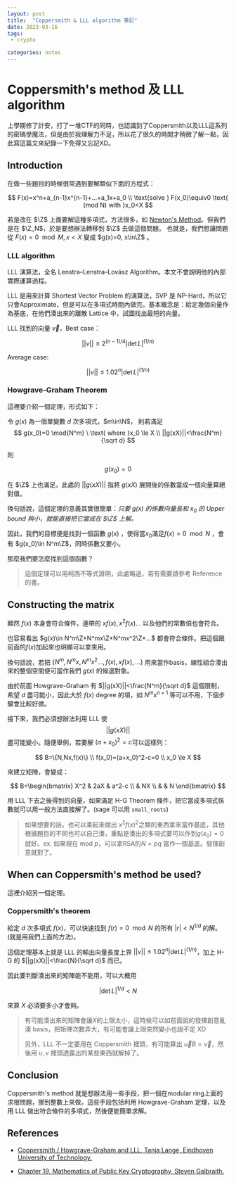 ```yaml
--- 
layout: post
title:  "Coppersmith & LLL algorithm 筆記"
date: 2023-03-16
tags:
 - crypto

categories: notes
---
```

# Coppersmith's method 及 LLL algorithm

上學期修了計安，打了一堆CTF的同時，也認識到了Coppersmith以及LLL這系列的密碼學魔法，但是由於我理解力不足，所以花了很久的時間才稍微了解一點，因此寫這篇文來紀錄一下免得又忘記XD。
<!--description-->
## Introduction

在做一些題目的時候很常遇到要解類似下面的方程式：

$$
F(x)=x^n+a_{n-1}x^{n-1}+...+a_1x+a_0  \\
\text{solve } F(x_0)\equiv0 \text{  (mod N) with }x_0<X
$$

若是改在 $\Z$ 上面要解這種多項式，方法很多，如 [Newton's Method](https://zh.wikipedia.org/wiki/%E7%89%9B%E9%A1%BF%E6%B3%95)。但我們是在 $\Z_N$，於是要想辦法轉移到 $\Z$ 去做這個問題。 也就是，我們想讓問題從 $F(x)=0 \mod{M}, x<X$ 變成 $g(x)=0, x\in\Z$ 。

### LLL algorithm

LLL 演算法，全名 Lenstra–Lenstra–Lovász Algorithm。本文不會說明他的內部實際運算過程。

LLL 是用來計算 Shortest Vector Problem 的演算法，SVP 是 NP-Hard，所以它只會Approximate，但是可以在多項式時間內做完。基本概念是：給定幾個向量作為基底，在他們湊出來的離散 Lattice 中，試圖找出最短的向量。

LLL 找到的向量 $\vec{v}$，Best case： 

$$
||v|| \le 2^{(n-1)/4}|\det{L}|^{(1/n)}
$$

Average case:

$$
||v|| \le 1.02^n|\det{L}|^{(1/n)}
$$


### Howgrave-Graham Theorem

這裡要介紹一個定理，形式如下：


令 $g(x)$ 為一個單變數 $d$ 次多項式，$m\in\N$， 則若滿足
$$
g(x_0)=0 \mod{N^m} \ \text{ where }x_0 \le X  \\
||g(xX)||<\frac{N^m}{\sqrt d}
$$

則

$$
g(x_0)=0
$$

在 $\Z$ 上也滿足。此處的 $||g(xX)||$ 指將 $g(xX)$ 展開後的係數當成一個向量算絕對值。

換句話說，這個定理的意義其實很簡單：*只要 $g(x)$ 的係數向量長和 $x_0$ 的 Upper bound 夠小，就能直接把它當成在 $\Z$ 上解。* 

因此，我們的目標便是找到一個函數 $g(x)$ ，使得當$x_0$滿足$f(x)=0 \mod N$ ，會有 $g(x_0)\in N^m\Z$，同時係數又要小。

那麼我們要怎麼找到這個函數？

> 這個定理可以用柯西不等式證明，此處略過，若有需要請參考 Reference 的書。

## Constructing the matrix

顯然 $f(x)$ 本身會符合條件，連帶的 $xf(x), x^2f(x)...$ 以及他們的常數倍也會符合。

也容易看出 $g(x)\in N^m\Z+N^mx\Z+N^mx^2\Z+...$ 都會符合條件。把這個跟前面的$f(x)$加起來也明顯可以拿來用。

換句話說，若把 $\{N^m, N^mx, N^mx^2..., f(x),xf(x),...\}$ 用來當作basis，線性組合湊出來的整個空間便可當作我們 $g(x)$ 的候選對象。

由於前面 Howgrave-Graham 有 $||g(xX)||<\frac{N^m}{\sqrt d}$ 這個限制，希望 $d$ 盡可能小，因此大於 $f(x)$ degree 的項，如 $N^mx^{n+1}$ 等可以不用，下個步驟會比較好做。

接下來，我們必須想辦法利用 LLL 使 $$||g(xX)||$$ 盡可能變小。隨便舉例，若要解 $(a+x_0)^2=c$可以這樣列：

$$
B=\{N,Nx,f(x)\} \\
f(x_0)=(a+x_0)^2-c=0 \\
x_0 \le X
$$

來建立矩陣，會變成：

$$
B=\begin{bmatrix}
X^2 & 2aX & a^2-c  \\
& NX \\
& & N
\end{bmatrix}
$$

用 LLL 下去之後得到的向量，如果滿足 H-G Theorem 條件，把它當成多項式係數就可以用一般方法直接解了。(sage 可以用 `small_roots`)

> 如果想要的話，也可以乘起來做出 $x^2f(x)^2$之類的東西拿來當作基底，其他根據題目的不同也可以自己湊，重點是湊出的多項式要可以作到$g(x_0)=0$就好。ex. 如果現在 mod $p$，可以拿RSA的$N=pq$ 當作一個基底。發揮創意就對了。



## When can Coppersmith's method be used?

這裡介紹另一個定理。

### Coppersmith's theorem

給定 $d$ 次多項式 $f(x)$，可以快速找到 $f(r)=0 \mod N$ 的所有 $|r|<N^{1/d}$ 的解。(就是用我們上面的方法)。

這個定理基本上就是 LLL 的輸出向量長度上界 $||v|| \le 1.02^n|\det{L}|^{(1/n)}$，加上 H-G 的 $||g(xX)||<\frac{N}{\sqrt d}$ 而已。

因此要判斷湊出來的矩陣能不能用，可以大概用

$$
|\det L|^{1/d} < N
$$

來算 $X$ 必須要多小才會夠。

> 有可能湊出來的矩陣會讓$X$的上限太小，這時候可以如前面說的發揮創意亂湊 basis，把矩陣次數弄大，有可能會讓上限突然變小也說不定 XD
>
> 另外，LLL 不一定要用在 Coppersmith 裡頭，有可能算出 $\vec{u}B=\vec{v}$，然後用 $u, v$ 裡頭透露出的某些東西就解掉了。

## Conclusion

Coppersmith's method 就是想辦法用一些手段，把一個在modular ring上面的求根問題，挪到整數上來做。這些手段包括利用 Howgrave-Graham 定理，以及用 LLL 做出符合條件的多項式，然後便能簡單求解。

## References

* [Coppersmith / Howgrave-Graham and LLL, Tanja Lange, Eindhoven University of Technology.](http://hyperelliptic.org/tanja/teaching/crypto20/20200922-lll.pdf)

* [Chapter 19, Mathematics of Public Key Cryptography, Steven Galbraith.](https://www.math.auckland.ac.nz/~sgal018/crypto-book/ch19.pdf)
